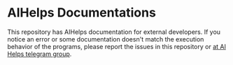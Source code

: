 # AIHelps Documentations
This repository has AIHelps documentation for external developers. 
If you notice an error or some documentation doesn't match the execution behavior of the programs, 
please report the issues in this repository or [at AI Helps telegram group](https://t.me/joinchat/EVNM_kgTp_iDmHv0Z-1npg).
